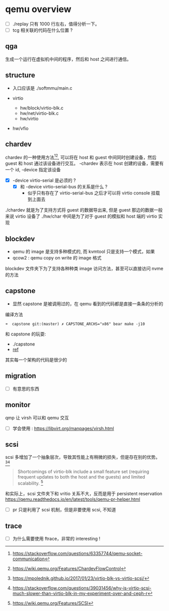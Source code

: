 # qemu overview

- [ ] ./replay 只有 1000 行左右，值得分析一下。
- [ ] tcg 相关联的代码在什么位置 ?

## qga
生成一个运行在虚拟机中间的程序，然后和 host 之间进行通信。

## structure
- 入口应该是 ./softmmu/main.c

- virtio
  - hw/block/virtio-blk.c
  - hw/net/virtio-blk.c
  - hw/virtio

- hw/vfio


## chardev
chardev 的一种使用方法[^2][^3], 可以将在 host 和 guest 中间同时创建设备，然后 guest 和 host 通过该设备进行交互。
-chardev 表示在 host 创建的设备，需要有一个 id, -device 指定该设备

- [x] -device virtio-serial 是必须的 ?
  - [x] 和 -device virtio-serial-bus 的关系是什么 ?
    - 似乎只有存在了 virtio-serial-bus 之后才可以将  virtio console 挂载到上面去

./chardev 就是为了支持方式将 guest 的数据导出来, 但是 guest 那边的数据一般来说 virtio 设备了
./hw/char 中间是为了对于 guest 的模拟和 host 端的 virtio 实现

## blockdev
- qemu 的 image 是支持多种模式的, 而 kvmtool 只是支持一个模式，如果
- qcow2 : qemu copy on write 的 image 格式

blockdev 文件夹下为了支持各种种类 image 访问方法，甚至可以直接访问 nvme 的方法


## capstone
- 显然 capstone 是被调用过的，在 qemu 看到的代码都是直接一条条的分析的

编译方法
```plain
➜  capstone git:(master) ✗ CAPSTONE_ARCHS="x86" bear make -j10
```

和 capstone 的玩耍:
- ./capstone
- [ref](http://www.capstone-engine.org/lang_c.html)

其实每一个架构的代码是很少的

## migration
- [ ] 有意思的东西

## monitor
qmp 让 virsh 可以和 qemu 交互

- [ ] 学会使用 :  https://libvirt.org/manpages/virsh.html

## scsi
scsi 多增加了一个抽象层次，导致其性能上有稍微的损失，但是存在别的优势。[^5][^6]
> Shortcomings of virtio-blk include a small feature set (requiring frequent updates to both the host and the guests) and limited scalability. [^7]

和实际上，scsi 文件夹下和 vritio 关系不大，反而是用于 persistent reservation
https://qemu.readthedocs.io/en/latest/tools/qemu-pr-helper.html

- [ ] pr 只是利用了 scsi 机制，但是非要使用 scsi, 不知道

## trace
- [ ] 为什么需要使用 ftrace，非常的 interesting !



[^1]: https://developer.apple.com/documentation/hypervisor
[^2]: https://stackoverflow.com/questions/63357744/qemu-socket-communication
[^3]: https://wiki.qemu.org/Features/ChardevFlowControl
[^4]: https://qkxu.github.io/2019/03/24/Qemu-Guest-Agent-(QGA)%E5%8E%9F%E7%90%86%E7%AE%80%E4%BB%8B.html
[^5]: https://mpolednik.github.io/2017/01/23/virtio-blk-vs-virtio-scsi/
[^6]: https://stackoverflow.com/questions/39031456/why-is-virtio-scsi-much-slower-than-virtio-blk-in-my-experiment-over-and-ceph-r
[^7]: https://wiki.qemu.org/Features/SCSI
